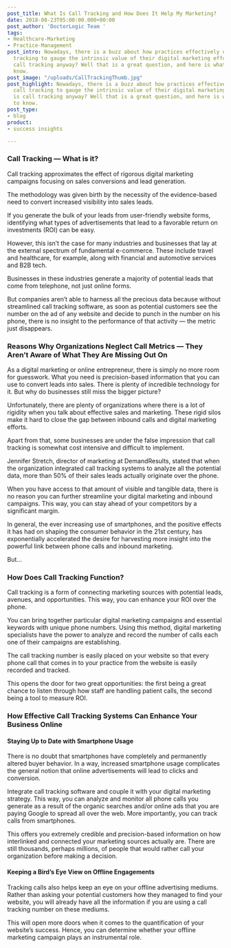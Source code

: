```yaml
---
post_title: What Is Call Tracking and How Does It Help My Marketing?
date: 2018-08-23T05:00:00.000+00:00
post_author: 'DoctorLogic Team '
tags:
- Healthcare-Marketing
- Practice-Management
post_intro: Nowadays, there is a buzz about how practices effectively utilize call
  tracking to gauge the intrinsic value of their digital marketing efforts. What is
  call tracking anyway? Well that is a great question, and here is what you need to
  know.
post_image: "/uploads/CallTrackingThumb.jpg"
post_highlight: Nowadays, there is a buzz about how practices effectively utilize
  call tracking to gauge the intrinsic value of their digital marketing efforts. What
  is call tracking anyway? Well that is a great question, and here is what you need
  to know.
post_type:
- blog
product:
- success insights

---
```

### Call Tracking — What is it?

Call tracking approximates the effect of rigorous digital marketing campaigns focusing on sales conversions and lead generation.

The methodology was given birth by the necessity of the evidence-based need to convert increased visibility into sales leads.

If you generate the bulk of your leads from user-friendly website forms, identifying what types of advertisements that lead to a favorable return on investments (ROI) can be easy.

However, this isn’t the case for many industries and businesses that lay at the external spectrum of fundamental e-commerce. These include travel and healthcare, for example, along with financial and automotive services and B2B tech.

Businesses in these industries generate a majority of potential leads that come from telephone, not just online forms.

But companies aren’t able to harness all the precious data because without streamlined call tracking software, as soon as potential customers see the number on the ad of any website and decide to punch in the number on his phone, there is no insight to the performance of that activity — the metric just disappears.

### Reasons Why Organizations Neglect Call Metrics — They Aren’t Aware of What They Are Missing Out On

As a digital marketing or online entrepreneur, there is simply no more room for guesswork. What you need is precision-based information that you can use to convert leads into sales. There is plenty of incredible technology for it. But why do businesses still miss the bigger picture?

Unfortunately, there are plenty of organizations where there is a lot of rigidity when you talk about effective sales and marketing. These rigid silos make it hard to close the gap between inbound calls and digital marketing efforts.

Apart from that, some businesses are under the false impression that call tracking is somewhat cost intensive and difficult to implement.

Jennifer Stretch, director of marketing at DemandResults, stated that when the organization integrated call tracking systems to analyze all the potential data, more than 50% of their sales leads actually originate over the phone.

When you have access to that amount of visible and tangible data, there is no reason you can further streamline your digital marketing and inbound campaigns. This way, you can stay ahead of your competitors by a significant margin.

In general, the ever increasing use of smartphones, and the positive effects it has had on shaping the consumer behavior in the 21st century, has exponentially accelerated the desire for harvesting more insight into the powerful link between phone calls and inbound marketing.

But…

### How Does Call Tracking Function?

Call tracking is a form of connecting marketing sources with potential leads, avenues, and opportunities. This way, you can enhance your ROI over the phone.

You can bring together particular digital marketing campaigns and essential keywords with unique phone numbers. Using this method, digital marketing specialists have the power to analyze and record the number of calls each one of their campaigns are establishing.

The call tracking number is easily placed on your website so that every phone call that comes in to your practice from the website is easily recorded and tracked.

This opens the door for two great opportunities: the first being a great chance to listen through how staff are handling patient calls, the second being a tool to measure ROI.

### How Effective Call Tracking Systems Can Enhance Your Business Online

#### Staying Up to Date with Smartphone Usage

There is no doubt that smartphones have completely and permanently altered buyer behavior. In a way, increased smartphone usage complicates the general notion that online advertisements will lead to clicks and conversion.

Integrate call tracking software and couple it with your digital marketing strategy. This way, you can analyze and monitor all phone calls you generate as a result of the organic searches and/or online ads that you are paying Google to spread all over the web. More importantly, you can track calls from smartphones.

This offers you extremely credible and precision-based information on how interlinked and connected your marketing sources actually are. There are still thousands, perhaps millions, of people that would rather call your organization before making a decision.

#### Keeping a Bird’s Eye View on Offline Engagements

Tracking calls also helps keep an eye on your offline advertising mediums. Rather than asking your potential customers how they managed to find your website, you will already have all the information if you are using a call tracking number on these mediums.

This will open more doors when it comes to the quantification of your website’s success. Hence, you can determine whether your offline marketing campaign plays an instrumental role.